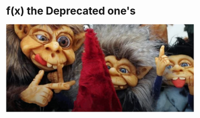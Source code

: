 # f(x) the Deprecated one's


![](https://github.com/nixworks/the-Deprecated-ones/blob/master/AI/ArtBoard%20Image%20(405).jpg)
